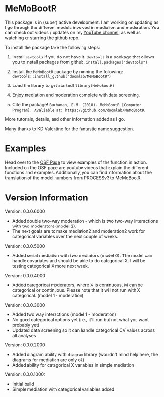 # MeMoBootR

This package is in (super) active development. I am working on updating as I go through the different models involved in mediation and moderation. You can check out videos / updates on my [YouTube channel](https://www.youtube.com/channel/UCMdihazndR0f9XBoSXWqnYg), as well as watching or starring the github repo.

To install the package take the following steps:

1) Install `devtools` if you do not have it. `devtools` is a package that allows you to install packages from github.
`install.packages("devtools")`

2) Install the `MeMoBootR` package by running the following:
`devtools::install_github("doomlab/MeMoBootR")`

3) Load the library to get started!
`library(MeMoBootR)`

4) Enjoy mediation and moderation complete with data screening.

5) Cite the package!
`Buchanan, E.M. (2018). MeMoBootR [Computer Program]. Avaliable at: https://github.com/doomlab/MeMoBootR`. 

More tutorials, details, and other information added as I go. 

Many thanks to KD Valentine for the fantastic name suggestion.

# Examples

Head over to the [OSF Page](https://osf.io/ns6jz/) to view examples of the function in action. Included on the OSF page are youtube videos that explain the different functions and examples. Additionally, you can find information about the translation of the model numbers from PROCESSv3 to MeMoBootR.

# Version Information
Version: 0.0.0.6000
  - Added double two-way moderation - which is two two-way interactions with two moderators (model 2). 
  - The next goals are to make mediation2 and moderation2 work for categorical variables over the next couple of weeks. 

Version: 0.0.0.5000
  - Added serial mediation with two mediators (model 6). The model can handle covariates and should be able to do categorical X. I will be testing categorical X more next week.

Version: 0.0.0.4000
  - Added categorical moderators, where X is continuous, M can be categorical or continuous. Please note that it will not run with X categorical. (model 1 - moderation) 

Version: 0.0.0.3000
  - Added two way interactions (model 1 - moderation)
  - No good categorical options yet (i.e., it'll run but not what you want probably yet)
  - Updated data screening so it can handle categorical CV values across all analyses
  
Version: 0.0.0.2000
  - Added diagram ability with `diagram` library (wouldn't mind help here, the diagrams for mediation are only ok)
  - Added ability for categorical X variables in simple mediation

Version: 0.0.0.1000: 
  - Initial build
  - Simple mediation with categorical variables added
